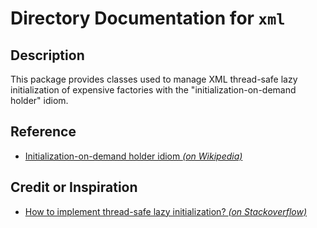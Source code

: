# Directory Documentation for `xml`

## Description
This package provides classes used to manage XML thread-safe lazy initialization of expensive factories with the "initialization-on-demand holder" idiom.

## Reference
- [Initialization-on-demand holder idiom _(on Wikipedia)_](https://en.wikipedia.org/wiki/Initialization-on-demand_holder_idiom)

## Credit or Inspiration
- [How to implement thread-safe lazy initialization? _(on Stackoverflow)_](https://stackoverflow.com/a/8297830/1848731)
